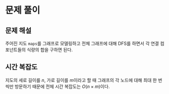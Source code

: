# 문제 풀이

## 문제 해설

주어진 지도 `maps`를 그래프로 모델링하고 전체 그래프에 대해 DFS를 하면서 각 연결 컴포넌트들의 식량의 합을 구하면 된다.

## 시간 복잡도

지도의 세로 길이를 $n$, 가로 길이를 $m$이라고 할 때 그래프의 각 노드에 대해 최대 한 번씩만 방문하기 때문에 전체 시간 복잡도는 $O(n\times m)$이다.